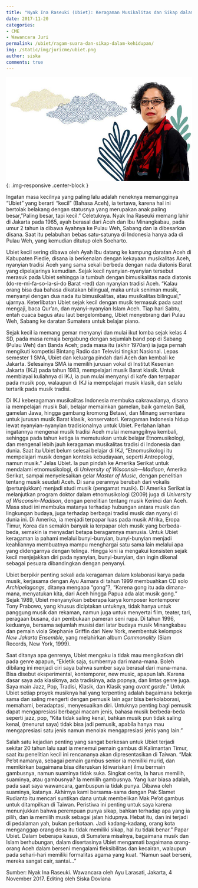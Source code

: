 ```yaml
---
title: "Nyak Ina Raseuki (Ubiet): Keragaman Musikalitas dan Sikap dalam Kehidupan"
date: 2017-11-20
categories:
- CME
- Wawancara Juri
permalink: /ubiet/ragam-suara-dan-sikap-dalam-kehidupan/
img: /static/img/juricme/ubiet.png
author: siska
comments: true
---
```


![ubiet](/static/img/juricme/article/Ubiet_3.jpg "ubiet"){: .img-responsive .center-block }

Ingatan masa kecilnya yang paling lalu adalah neneknya memangginya “Ubiet” yang berarti “kecil” (Bahasa Aceh), ia tertawa, karena hal ini bertolak belakang dengan statusnya yang merupakan anak paling besar,”Paling besar, tapi kecil.” Celetuknya. Nyak Ina Raseuki memang lahir di Jakarta pada 1965, ayah berasal dari Aceh dan Ibu Minangkabau, pada umur 2 tahun ia dibawa Ayahnya ke Pulau Weh, Sabang dan ia dibesarkan disana. Saat itu pelabuhan bebas satu-satunya di Indonesia hanya ada di Pulau Weh, yang kemudian ditutup oleh Soeharto.

Ubiet kecil sering dibawa oleh Ayah Ibu datang ke kampung daratan Aceh di Kabupaten Piedie, disana ia berkenalan dengan kekayaan musikalitas Aceh, nyanyian tradisi Aceh yang sama sekali berbeda dengan nada diatonis Barat yang dipelajarinya kemudian. Sejak kecil nyanyian-nyanyian tersebut merasuk pada Ubiet sehingga ia tumbuh dengan bimusikalitas nada diatonis (do-re-mi-fa-so-la-si-do Barat -red) dan nyanyian tradisi Aceh. “Kalau orang bisa dua bahasa dikatakan bilingual, maka untuk seniman musik, menyanyi dengan dua nada itu bimusikalitas, atau musikalitas bilingual,” ujarnya. Keterlibatan Ubiet sejak kecil dengan musik termasuk pada saat mengaji, baca Qur’an, dan nyanyi-nyanyian Islam Aceh. Tiap hari Sabtu, entah cuaca bagus atau laut bergelombang, Ubiet menyebrang dari Pulau Weh, Sabang ke daratan Sumatera untuk belajar piano.

Sejak kecil ia memang gemar menyanyi dan mulai ikut lomba sejak kelas 4 SD, pada masa remaja bergabung dengan sejumlah band pop di Sabang (Pulau Weh) dan Banda Aceh; pada masa itu (akhir 1970an) ia juga pernah mengikuti kompetisi Bintang Radio dan Televisi tingkat Nasional. Lepas semester 1 SMA, Ubiet dan keluarga pindah dari Aceh dan kembali ke Jakarta. Selesainya SMA ia memilih jurusan vokal di Institut Kesenian Jakarta (IKJ) pada tahun 1983, mempelajari musik Barat klasik. Untuk membiayai kuliahnya di IKJ, ia pun mulai menyanyi di kafe dan terpapar pada musik pop, walaupun di IKJ ia mempelajari musik klasik, dan selalu tertarik pada musik tradisi.

 Di IKJ keberagaman musikalitas Indonesia membuka cakrawalanya, disana ia mempelajari musik Bali, belajar memainkan gamelan, baik gamelan Bali, gamelan Jawa, hingga gambang kromong Betawi, dan Minang sementara untuk jurusan musik Barat klasik, konservatori. Keragaman Indonesia hidup lewat nyanyian-nyanyian tradisionalnya untuk Ubiet. Perlahan lahan ingatannya mengenai musik tradisi Aceh mulai memanggilnya kembali, sehingga pada tahun ketiga ia memutuskan untuk belajar Etnomusikologi, dan mengenal lebih jauh keragaman musikalitas tradisi di Indonesia dan dunia. Saat itu Ubiet belum selesai belajar di IKJ, “Etnomusikologi itu mempelajari musik dengan konteks kebudayaan, seperti Antropologi, namun musik.” Jelas Ubiet. Ia pun pindah ke Amerika Serikat untuk mendalami etnomusikologi, di *University of Wisconsin—Madison*, Amerika Serikat, sampai menyelesaikan gelar *Master of Music*, dengan penelitian tentang musik seudati Aceh. Di sana perannya berubah dari vokalis (pertunjukkan) menjadi studi musik (pengamat musik). Di Amerika Serikat ia melanjutkan program doktor dalam etnomusikologi (2009) juga di *University of Wisconsin-Madison*, dengan penelitian tentang musik Kerinci dan Aceh. Masa studi ini membuka matanya terhadap hubungan antara musik dan lingkungan budaya, juga terhadap berbagai tradisi musik dan nyanyi di dunia ini. Di Amerika, ia menjadi terpapar luas pada musik Afrika, Eropa Timur, Korea dan semakin banyak ia terpapar oleh musik yang berbeda-beda, semakin ia menyadari betapa beragamnya manusia. Untuk Ubiet keragaman ia pahami melalui bunyi-bunyian, bunyi-bunyian menjadi keahliannya membuatnya mampu menghargai satu sama lain melalui apa yang didengarnya dengan telinga. Hingga kini ia mengakui konsisten sejak kecil menjejakkan diri pada nyanyian, bunyi-bunyian, dan ingin dikenal sebagai pesuara dibandingkan dengan penyanyi.

Ubiet berpikir penting sekali ada keragaman dalam kolaborasi karya pada musik, kerjasama dengan Ayu Asmara di tahun 1999 membuahkan CD solo *Archipelagongs*, ditanya mengapa “gong”?, “Karena gong itu ada dimana-mana, menyatukan kita, dari Aceh hingga Papua ada alat musik gong.” Sejak 1989, Ubiet menyanyikan beberapa karya komposer kontemporer Tony Prabowo, yang khusus diciptakan untuknya, tidak hanya untuk panggung musik dan rekaman, namun juga untuk menyertai film, teater, tari, peragaan busana, dan pembukaan pameran seni rupa. Di tahun 1996, keduanya, bersama sejumlah musisi dari latar budaya musik Minangkabau dan pemain viola Stephanie Griffin dari New York, membentuk kelompok *New Jakarta Ensemble*, yang melahirkan album *Commonality* (Siam Records, New York, 1999).

Saat ditanya apa genrenya, Ubiet mengaku ia tidak mau mengikatkan diri pada genre apapun, “Ekletik saja, sumbernya dari mana-mana. Boleh dibilang ini menjadi ciri saya bahwa sumber saya berasal dari mana-mana. Bisa disebut eksperimental, kontemporer, new music, apapun lah. Karena dasar saya ada klasiknya, ada tradisinya, ada popnya, dan lintas genre juga. Saya main Jazz, Pop, Tradisi, Klasik, dan Klasik yang *avant garde*.” Untuk Ubiet setiap proyek musiknya hal yang terpenting adalah bagaimana bekerja sama dan saling mengerti dengan pemusik lain agar bisa berkolaborasi, memahami, beradaptasi, menyesuaikan diri. Untuknya penting bagi pemusik dapat mengapresiasi berbagai macam jenis, bahasa musik berbeda-beda seperti jazz, pop, “Kita tidak saling kenal, bahkan musik pun tidak saling kenal, (menurut saya) tidak bisa jadi pemusik, apabila hanya mau mengapresiasi satu jenis namun menolak mengapresiasi jenis yang lain.”

Salah satu kejadian penting yang sangat berkesan untuk Ubiet terjadi sekitar 20 tahun lalu saat ia menemui pemain gambus di Kalimantan Timur, saat itu penelitian kecil ini rencananya akan dipresentasikan di Taiwan. “Mak Pe’ot namanya, sebagai pemain gambus senior ia memiliki murid, dan memikirkan bagaimana bisa diteruskan (diwariskan) ilmu bermain gambusnya, namun suaminya tidak suka. Singkat cerita, Ia harus memilih, suaminya, atau gambusnya? Ia memilih gambusnya. Yang luar biasa adalah, pada saat saya wawancara, gambuspun ia tidak punya. Dibawa oleh suaminya, katanya. Akhirnya kami bersama-sama dengan Pak Slamet Rudianto itu mencari suntikan dana untuk membelikan Mak Pe’ot gambus untuk ditampilkan di Taiwan. Peristiwa ini penting untuk saya karena menunjukkan bahwa perempuan punya sikap, bahkan terhadap apa yang ia pilih, dan ia memilih musik sebagai jalan hidupnya. Hebat itu, dan ini terjadi di pedalaman yah, bukan perkotaan. Jadi kadang-kadang, orang kota menganggap orang desa itu tidak memiliki sikap, hal itu tidak benar.” Papar Ubiet. Dalam beberapa kasus, di Sumatera misalnya, bagaimana musik dan Islam berhubungan, dalam disertasinya Ubiet mengamati bagaimana orang-orang Aceh dalam berseni mengalami fleksibilitas dan kecairan, walaupun pada sehari-hari memiliki formalitas agama yang kuat. “Namun saat berseni, mereka sangat cair, santai…”

Sumber: Nyak Ina Raseuki. Wawancara oleh Ayu Larasati, Jakarta, 4 November 2017. Editing oleh Siska Doviana
